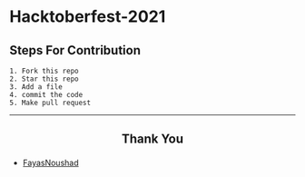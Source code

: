 # Hacktoberfest-2021

## Steps For Contribution

    1. Fork this repo
    2. Star this repo
    3. Add a file
    4. commit the code
    5. Make pull request
***
<h2 align="center">
    <p>
        Thank You
    </p>
</h2>


- [FayasNoushad](https://github.com/FayasNoushad)
